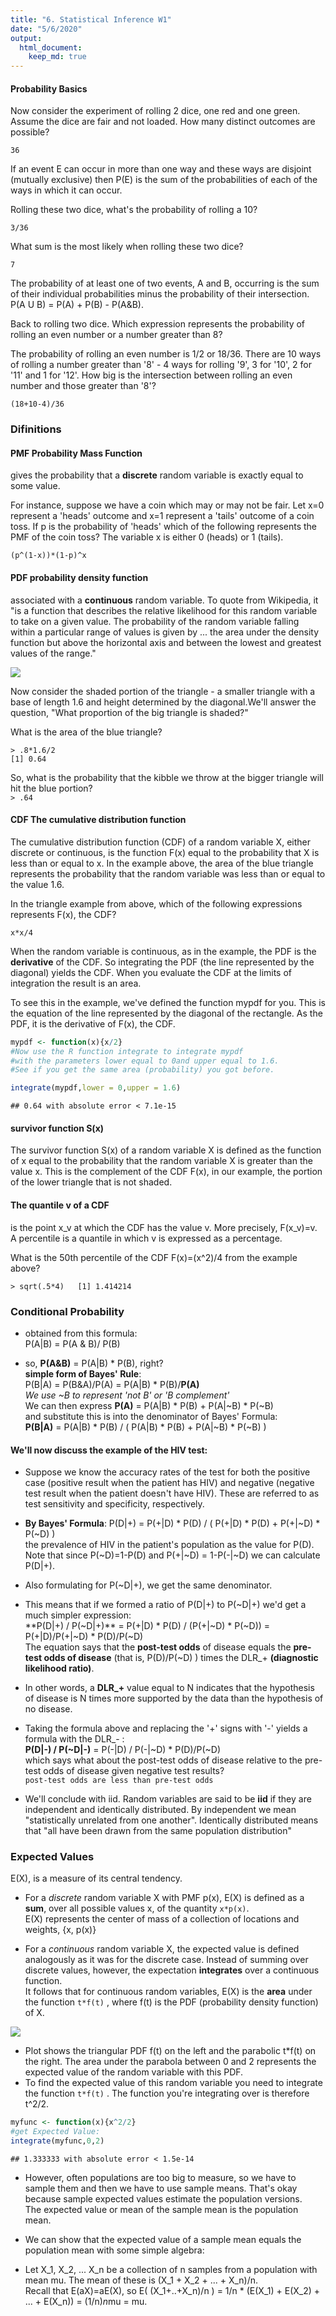 ```yaml
---
title: "6. Statistical Inference W1"
date: "5/6/2020"
output: 
  html_document:
    keep_md: true      
---
```


#### Probability Basics
Now consider the experiment of rolling 2 dice, one red and one green. Assume the dice are fair and not loaded. How many distinct outcomes are possible?

`36`

If an event E can occur in more than one way and these ways are disjoint (mutually exclusive) then P(E) is the sum of the probabilities of each of the ways in which it can occur.

Rolling these two dice, what's the probability of rolling a 10?

`3/36`

What sum is the most likely when rolling these two dice?

`7`

The probability of at least one of two events, A and B, occurring is the sum of their individual probabilities minus the probability of their intersection. P(A U B) = P(A) + P(B) - P(A&B).

Back to rolling two dice. Which expression represents the probability of rolling an even number or a number greater than 8?

The probability of rolling an even number is 1/2 or 18/36. There are 10 ways of rolling a number greater than '8' - 4 ways for rolling '9', 3 for '10', 2 for '11' and 1 for '12'. How big is the intersection between rolling an even number and those greater than '8'?

`(18+10-4)/36`


### Difinitions
#### PMF Probability Mass Function
gives the probability that a **discrete** random variable is exactly equal to some value.

For instance, suppose we have a coin which may or may not be fair. Let x=0 represent a 'heads' outcome and x=1 represent a 'tails' outcome of a coin toss. If p is the probability of 'heads' which of the following represents the PMF of the coin toss? The variable x is either 0 (heads) or 1 (tails).

`(p^(1-x))*(1-p)^x`

#### PDF probability density function
associated with a **continuous** random variable. To quote from Wikipedia, it "is a function that describes the relative likelihood for this random variable to take on a given value. The probability of the random variable falling within a particular range of values is given by ... the area under the density function but above the horizontal axis and between the lowest and greatest values of the range."

![](6.-Statistical-Inference-W1_files/figure-html/PDFPlot-1.png)<!-- -->


Now consider the shaded portion of the triangle - a smaller triangle with a base of length 1.6 and height determined by the diagonal.We'll answer the question, "What proportion of the big triangle is shaded?"  

What is the area of the blue triangle?

`> .8*1.6/2`  
`[1] 0.64`

So, what is the probability that the kibble we throw at the bigger triangle will hit the blue portion?  
`> .64`

#### CDF The cumulative distribution function
The cumulative distribution function (CDF) of a random variable X, either discrete or continuous, is the function F(x) equal to the probability that X is less than or equal to x. In the example above, the area of the blue triangle represents the probability that the random variable was less than or equal to the value 1.6.

 In the triangle example from above, which of the following expressions represents F(x), the CDF?

`x*x/4`

When the random variable is continuous, as in the example, the PDF is the **derivative** of the CDF. So integrating the PDF (the line represented by the diagonal) yields the CDF. When you evaluate the CDF at the limits of integration the result is an area.

To see this in the example, we've defined the function mypdf for you. This is the equation of the line represented by the diagonal of the rectangle. As the PDF, it is the derivative of F(x), the CDF.


```r
mypdf <- function(x){x/2}
#Now use the R function integrate to integrate mypdf 
#with the parameters lower equal to 0and upper equal to 1.6.
#See if you get the same area (probability) you got before.

integrate(mypdf,lower = 0,upper = 1.6)
```

```
## 0.64 with absolute error < 7.1e-15
```

#### survivor function S(x)
The survivor function S(x) of a random variable X is defined as the function of x equal to the probability that the random variable X is greater than the value x. This is the complement of the CDF F(x), in our example, the portion of the lower triangle that is not shaded.


#### The quantile v of a CDF
is the point x_v at which the CDF has the value v. More precisely, F(x_v)=v. A percentile is a quantile in which v is expressed as a percentage.

What is the 50th percentile of the CDF F(x)=(x^2)/4 from the example above?

`> sqrt(.5*4)  
[1] 1.414214`


### Conditional Probability

- obtained from this formula:  
P(A|B) = P(A & B)/ P(B)

- so, **P(A&B)** = P(A|B) * P(B), right?  
**simple form of Bayes' Rule**:  
P(B|A) =   P(B&A)/P(A) = P(A|B) * P(B)/**P(A)**  
*We use ~B to represent 'not B' or 'B complement'*  
We can then express **P(A)** = P(A|B) * P(B) + P(A|~B) * P(~B)  
and substitute this is into the denominator of Bayes' Formula:  
 **P(B|A)** = P(A|B) * P(B) / ( P(A|B) * P(B) + P(A|~B) * P(~B) )



#### We'll now discuss the example of the HIV test: 

- Suppose we know the accuracy rates of the test for both the positive case (positive result when the patient has HIV) and negative (negative test result when the patient doesn't have HIV). These are referred to as test sensitivity and specificity, respectively.

- **By Bayes' Formula**: P(D|+) = P(+|D) * P(D) / ( P(+|D) * P(D) + P(+|~D) * P(~D) )  
the prevalence of HIV in the patient's population as the value for P(D).  
Note that since P(~D)=1-P(D) and P(+|~D) = 1-P(-|~D) we can calculate P(D|+).


- Also formulating for P(~D|+), we get the same denominator.  

- This means that if we formed a ratio of P(D|+) to P(~D|+) we'd get a much simpler expression:  
**P(D|+) / P(~D|+)** = P(+|D) * P(D) / (P(+|~D) * P(~D)) = P(+|D)/P(+|~D) * P(D)/P(~D)  
The equation says that the **post-test odds** of disease equals the **pre-test odds of disease** (that is, P(D)/P(~D) ) times the DLR_+ **(diagnostic likelihood ratio)**.

- In other words, a **DLR_+** value equal to N indicates that the hypothesis of disease is N times more supported by the data than the hypothesis of no disease.

- Taking the formula above and replacing the '+' signs with '-' yields a formula with the DLR_- :  
**P(D|-) / P(~D|-)** = P(-|D) / P(-|~D) * P(D)/P(~D)  
which says what about the post-test odds of disease relative to the pre-test odds of disease given negative test results?  
`post-test odds are less than pre-test odds`


-  We'll conclude with iid. Random variables are said to be **iid** if they are independent and identically distributed. By independent we mean "statistically unrelated from one another". Identically distributed means that "all have been drawn from the same population distribution"



### Expected Values

E(X), is a measure of its central tendency.  

- For a *discrete* random variable X with PMF p(x), E(X) is defined as a **sum**, over all possible values x, of the quantity `x*p(x)`.  
E(X) represents the center of mass of a collection of locations and weights, {x, p(x)}

- For a *continuous* random variable X, the expected value is defined analogously as it was for the discrete case. Instead of summing over discrete values, however, the expectation **integrates** over a continuous function.  
 It follows that for continuous random variables, E(X) is the **area** under the function `t*f(t)` , where f(t) is the PDF (probability density function) of X.

![](6.-Statistical-Inference-W1_files/figure-html/expectFig-1.png)<!-- -->

- Plot shows the triangular PDF f(t) on the left and the parabolic t*f(t) on the right. The area under the parabola between 0 and 2 represents the expected value of the random variable with this PDF.  
- To find the expected value of this random variable you need to integrate the function `t*f(t)` . The function you're integrating over is therefore t^2/2.


```r
myfunc <- function(x){x^2/2}
#get Expected Value:
integrate(myfunc,0,2)
```

```
## 1.333333 with absolute error < 1.5e-14
```

- However, often populations are too big to measure, so we have to sample them and then we have to use sample means. That's okay because sample expected values estimate the population versions.  
The expected value or mean of the sample mean is the population mean.  

- We can show that the expected value of a sample mean equals the population mean with some simple algebra: 


- Let X_1, X_2, ... X_n be a collection of n samples from a population with mean mu. The mean of these is (X_1 + X_2 + ... + X_n)/n.  
Recall that E(aX)=aE(X), so E( (X_1+..+X_n)/n ) = 1/n * (E(X_1) + E(X_2) + ... + E(X_n)) = (1/n)*n*mu = mu.




